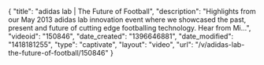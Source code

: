 {
    "title": "adidas lab | The Future of Football",
    "description": "Highlights from our May 2013 adidas lab innovation event where we showcased the past, present and future of cutting edge footballing technology. Hear from Mi...",
    "videoid": "150846",
    "date_created": "1396646881",
    "date_modified": "1418181255",
    "type": "captivate",
    "layout": "video",
    "url": "\/v\/adidas-lab-the-future-of-football\/150846"
}